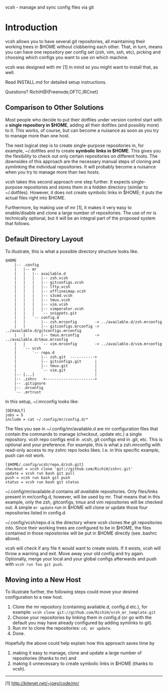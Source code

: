 vcsh - manage and sync config files via git

# Introduction #

vcsh allows you to have several git repositories, all maintaining their working trees in $HOME without clobbering each other.
That, in turn, means you can have one repository per config set (zsh, vim, ssh, etc), picking and choosing which configs you want to use on which machine.

vcsh was designed with mr [1] in mind so you might want to install that, as well.

Read INSTALL.md for detailed setup instructions.

Questions? RichiH@{Freenode,OFTC,IRCnet}

## Comparison to Other Solutions ##

Most people who decide to put their dotfiles under version control start with a **single repository in $HOME**, adding all their dotfiles (and possibly more) to it.
This works, of course, but can become a nuisance as soon as you try to manage more than one host.

The next logical step is to create single-purpose repositories in, for example, ~/.dotfiles and to create **symbolic links in $HOME**.
This gives you the flexibility to check out only certain repositories on different hosts.
The downsides of this approach are the necessary manual steps of cloning and symlinking the individual repositories.
It will probably become a nuisance when you try to manage more than two hosts.

vcsh takes this second approach one step further.
It expects single-purpose repositories and stores them in a hidden directory (similar to ~/.dotfiles).
However, it does not create symbolic links in $HOME; it puts the actual files right into $HOME.

Furthermore, by making use of mr [1], it makes it very easy to enable/disable and clone a large number of repositories.
The use of mr is technically optional, but it will be an integral part of the proposed system that follows.

## Default Directory Layout ##

To illustrate, this is what a possible directory structure looks like.

    $HOME
        |-- .config
        |   |-- mr
        |   |   |-- available.d
        |   |   |   |-- zsh.vcsh
        |   |   |   |-- gitconfigs.vcsh
        |   |   |   |-- lftp.vcsh
        |   |   |   |-- offlineimap.vcsh
        |   |   |   |-- s3cmd.vcsh
        |   |   |   |-- tmux.vcsh
        |   |   |   |-- vim.vcsh
        |   |   |   |-- vimperator.vcsh
        |   |   |   `-- snippets.git
        |   |   `-- config.d
        |   |       |-- zsh.mrconfig        -> ../available.d/zsh.mrconfig
        |   |       |-- gitconfigs.mrconfig -> ../available.d/gitconfigs.mrconfig
        |   |       |-- tmux.mrconfig       -> ../available.d/tmux.mrconfig
        |   |       `-- vim.mrconfig        -> ../available.d/vim.mrconfig
        |   `-- vcsh
        |       `-- repo.d
        |           |-- zsh.git  -----------+
        |           |-- gitconfigs.git      |
        |           |-- tmux.git            |
        |           `-- vim.git             |
        |-- [...]                           |
        |-- .zshrc   <----------------------+
        |-- .gitignore
        |-- .mrconfig
        `-- .mrtrust

In this setup, ~/.mrconfig looks like:

    [DEFAULT]
    jobs = 5
    include = cat ~/.config/mr/config.d/*

The files you see in ~/.config/mr/available.d are mr configuration files that contain the commands to manage (checkout, update etc.) a single repository.
vcsh repo configs end in .vcsh, git configs end in .git, etc. This is optional and your preference.
For example, this is what a zsh.mrconfig with read-only access to my zshrc repo looks likes. I.e. in this specific example, push can not work.

    [$HOME/.config/vcsh/repo.d/zsh.git]
    checkout = vcsh clone 'git://github.com/RichiH/zshrc.git'
    update = vcsh run bash git pull
    push = vcsh run bash git push
    status = vcsh run bash git status

~/.config/mr/available.d contains *all available* repositories.
Only files/links present in mr/config.d, however, will be used by mr.
That means that in this example, only the zsh, gitconfigs, tmux and vim repositories will be checked out.
A simple `mr update` run in $HOME will clone or update those four repositories listed in config.d.

~/.config/vcsh/repo.d is the directory where vcsh clones the git repositories into.
Since their working trees are configured to be in $HOME, the files contained in those repositories will be put in $HOME directly (see .bashrc above).

vcsh will check if any file it would want to create exists. If it exists, vcsh will throw a warning and exit. Move away your old config and try again. Optionally, merge your local and your global configs afterwards and push with `vcsh run foo git push`.

## Moving into a New Host ##

To illustrate further, the following steps could move your desired configuration to a new host.

1. Clone the mr repository (containing available.d, config.d etc.), for example: `vcsh clone git://github.com/RichiH/vcsh_mr_template.git`
2. Choose your repositories by linking them in config.d (or go with the default you may have already configured by adding symlinks to git).
3. Run mr to clone the repositories: `cd; mr update`.
4. Done.

Hopefully the above could help explain how this approach saves time by

1. making it easy to manage, clone and update a large number of repositories (thanks to mr) and
2. making it unnecessary to create symbolic links in $HOME (thanks to vcsh).

----------

[1] http://kitenet.net/~joey/code/mr/
